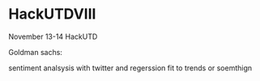 # HackUTDVIII
November 13-14 HackUTD


Goldman sachs:

sentiment analsysis with twitter and regerssion fit to trends or soemthign



